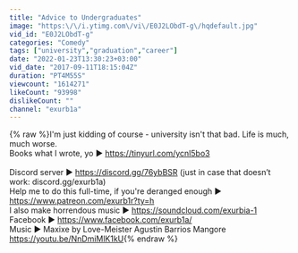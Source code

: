 ```yaml
---
title: "Advice to Undergraduates"
image: "https:\/\/i.ytimg.com\/vi\/E0J2LObdT-g\/hqdefault.jpg"
vid_id: "E0J2LObdT-g"
categories: "Comedy"
tags: ["university","graduation","career"]
date: "2022-01-23T13:30:23+03:00"
vid_date: "2017-09-11T18:15:04Z"
duration: "PT4M55S"
viewcount: "1614271"
likeCount: "93998"
dislikeCount: ""
channel: "exurb1a"
---
```

{% raw %}I'm just kidding of course - university isn't that bad. Life is much, much worse.<br />Books what I wrote, yo ► <a rel="nofollow" target="blank" href="https://tinyurl.com/ycnl5bo3">https://tinyurl.com/ycnl5bo3</a><br /><br />Discord server ► <a rel="nofollow" target="blank" href="https://discord.gg/76ybBSR">https://discord.gg/76ybBSR</a>  (just in case that doesn’t work: discord.gg/exurb1a)<br />Help me to do this full-time, if you're deranged enough ► <a rel="nofollow" target="blank" href="https://www.patreon.com/exurb1r?ty=h">https://www.patreon.com/exurb1r?ty=h</a><br />I also make horrendous music ►  <a rel="nofollow" target="blank" href="https://soundcloud.com/exurbia-1">https://soundcloud.com/exurbia-1</a><br />Facebook ► <a rel="nofollow" target="blank" href="https://www.facebook.com/exurb1a/">https://www.facebook.com/exurb1a/</a><br />Music ► Maxixe by Love-Meister Agustin Barrios Mangore <a rel="nofollow" target="blank" href="https://youtu.be/NnDmiMlK1kU">https://youtu.be/NnDmiMlK1kU</a>{% endraw %}

